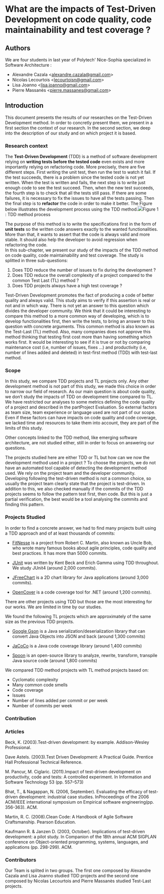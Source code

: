 # What are the impacts of Test-Driven Development on code quality, code maintainability and test coverage ?

## Authors

We are four students in last year of Polytech' Nice-Sophia specialized in Software Architecture :

* Alexandre Cazala &lt;alexandre.cazala@gmail.com&gt;
* Nicolas Lecourtois &lt;lecourtoisn@gmail.com&gt;
* Lisa Joanno &lt;lisa.joanno@gmail.com&gt;
* Pierre Massanès &lt;pierre.massanes@gmail.com&gt;

## Introduction

This document presents the results of our researches on the Test-Driven Development method. In order to concretly present them, we present in a first section the context of our research. In the second section, we deep into the description of our study and on which project it is based.

### Research context

The **Test-Driven Development** \(TDD\) is a method of software development relying on **writing tests before the tested code** even exists and more importantly relying on refactoring code. More precisely, there are five different steps. First writing the unit test, then run the test to watch it fail. If the test succeeds, there is a problem since the tested code is not yet written. When the test is written and fails, the next step is to write just enough code to see the test succeed. Then, when the new test succeeds, the fourth step is to check that all the tests still pass. If there are some failures, it is necessary to fix the issues to have all the tests passing. Then the final step is to **refactor** the code in order to make it better. The Figure below illustrates the development process using the TDD method.![](https://upload.wikimedia.org/wikipedia/commons/thumb/0/0b/TDD_Global_Lifecycle.png/1024px-TDD_Global_Lifecycle.png)Figure 1 : TDD method process

The purpose of this method is to write the specifications first in the form of **unit tests** so the written code answers exactly to the wanted functionalities. More than that, it wants to assert that the code is always valid and more stable. It should also help the developer to avoid regression when refactoring the code.  
In this sub-chapter, we present our study of the impacts of the TDD method on code quality, code maintainability and test coverage. The study is splitted in three sub-questions:

1. Does TDD reduce the number of issues to fix during the development ?
2. Does TDD reduce the overall complexity of a project compared to the common Test Last \(TL\) method ?
3. Does TDD projects always have a high test coverage ?

Test-Driven Development promotes the fact of producing a code of better quality and always valid. This study aims to verify if this assertion is real or not and in which way. There is not yet an answer to this question which divides the developer community. We think that it could be interesting to compare this method to a more common way of developing, which is to develop functionalities first, then write the tests, to bring an answer to this question with concrete arguments. This common method is also known as the Test-Last \(TL\) method. Also, many companies does not approve this method thinking that testing first cost more than having something which works first. It would be interesting to see if it is true or not by comparing maintenance cost \(i.e, number of issues, fixes ...\) and productivity \(i.e, number of lines added and deleted\) in test-first method \(TDD\) with test-last method.

### Scope

In this study, we compare TDD projects and TL projects only. Any other development method is not part of this study, we made this choice in order to narrow our field of research. As our main question is about code quality, we don’t study the impacts of TDD on development time compared to TL. We have restricted our analyses to some metrics defining the code quality of a project and described in the partProject Evaluation. So external factors as team size, team experience or language used are not part of our scope. Even if these factors can have impacts on code quality and code coverage, we lacked time and resources to take them into account, they are part of the limits of this study.

Other concepts linked to the TDD method, like emerging software architecture, are not studied either, still in order to focus on answering our questions.

The projects studied here are either TDD or TL but how can we now the development method used in a project ? To choose the projects, we do not have an automated tool capable of detecting the development method used. We rely on the project team and the developer community. Developing following the test-driven method is not a common choice, so usually the project team clearly state that the project is test-driven. In addition to this, we also checked manually if the commits of the TDD projects seems to follow the pattern test first, then code. But this is just a partial verification, the best would be a tool analysing the commits and finding this pattern.

### Projects Studied

In order to find a concrete answer, we had to find many projects built using a TDD approach and of at least thousands of commits:

* [FitNesse](https://github.com/unclebob/fitnesse) is a project from Robert C. Martin, also known as Uncle Bob, who wrote many famous books about agile principles, code quality and best practices. It has more than 5000 commits.

* [JUnit](https://github.com/junit-team/junit4) was written by Kent Beck and Erich Gamma using TDD throughout. We study JUnit4 \(around 2,000 commits\).

* [JFreeChart](http://www.jfree.org/jfreechart/) is a 2D chart library for Java applications \(around 3,000 commits\).

* [OpenCover](https://github.com/OpenCover/opencover) is a code coverage tool for .NET \(around 1,200 commits\).

There are other projects using TDD but those are the most interesting for our works. We are limited in time by our studies.

We found the following TL projects which are approximately of the same size as the previous TDD projects.

* [Google Gson](https://github.com/google/gson) is a Java serialization/deserialization library that can convert Java Objects into JSON and back \(around 1,300 commits\)
* [JaCoCo](http://www.eclemma.org/jacoco/) is a Java code coverage library \(around 1,400 commits\)

* [Spoon](https://github.com/INRIA/spoon) is an open-source library to analyze, rewrite, transform, transpile Java source code \(around 1,800 commits\)

We compared TDD method projects with TL method projects based on:

* Cyclomatic complexity
* Many common code smells 
* Code coverage
* Issues
* Number of lines added per commit or per week
* Number of commits per week

### Contribution

### Articles

Beck, K. \(2003\).Test-driven development: by example. Addison-Wesley Professional.

Dave Astels. \(2003\).Test Driven Development: A Practical Guide. Prentice Hall Professional Technical Reference.

M. Pancur, M. Ciglaric. \(2011\).Impact of test-driven development on productivity, code and tests: A controlled experiment. In Information and Software Technology 53 \(pp. 557–573\)

Bhat, T., & Nagappan, N. \(2006, September\). Evaluating the efficacy of test-driven development: industrial case studies. InProceedings of the 2006 ACM/IEEE international symposium on Empirical software engineering\(pp. 356-363\). ACM.

Martin, R. C. \(2008\).Clean Code: A Handbook of Agile Software Craftsmanship. Pearson Education.

Kaufmann R. & Janzen D. \(2003, October\). Implications of test-driven development: a pilot study. In Companion of the 18th annual ACM SIGPLAN conference on Object-oriented programming, systems, languages, and applications \(pp. 298-299\). ACM.

### Contributors

Our Team is splited in two groups. The first one composed by Alexandre Cazala and Lisa Joanno studied TDD projects and the second one composed by Nicolas Lecourtois and Pierre Massanès studied Test-Last projects.


